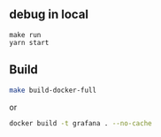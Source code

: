 ## debug in local

```
make run
yarn start
```

## Build

```bash
make build-docker-full
```

or

```bash
docker build -t grafana . --no-cache
```
